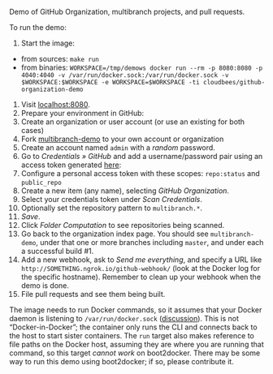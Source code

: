 Demo of GitHub Organization, multibranch projects, and pull requests.

To run the demo:

1. Start the image:
  * from sources: `make run`
  * from binaries: `WORKSPACE=/tmp/demows docker run --rm -p 8080:8080 -p 4040:4040 -v /var/run/docker.sock:/var/run/docker.sock -v $WORKSPACE:$WORKSPACE -e WORKSPACE=$WORKSPACE -ti cloudbees/github-organization-demo`
1. Visit [localhost:8080](http://localhost:8080/).
1. Prepare your environment in GitHub:
  1. Create an organization or user account (or use an existing for both cases)
  1. Fork [multibranch-demo](https://github.com/cloudbeers/multibranch-demo) to your own account or organization
1. Create an account named `admin` with a *random* password.
1. Go to _Credentials » GitHub_ and add a username/password pair using an access token generated [here](https://github.com/settings/tokens):
  1. Configure a personal access token with these scopes: `repo:status` and `public_repo` 
1. Create a new item (any name), selecting _GitHub Organization_.
1. Select your credentials token under _Scan Credentials_.
1. Optionally set the repository pattern to `multibranch.*`.
1. _Save_.
1. Click _Folder Computation_ to see repositories being scanned.
1. Go back to the organization index page. You should see `multibranch-demo`, under that one or more branches including `master`, and under each a successful build #1.
1. Add a new webhook, ask to _Send me *everything*_, and specify a URL like `http://SOMETHING.ngrok.io/github-webhook/` (look at the Docker log for the specific hostname). Remember to clean up your webhook when the demo is done.
1. File pull requests and see them being built.

The image needs to run Docker commands, so it assumes that your Docker daemon is listening to `/var/run/docker.sock` ([discussion](https://github.com/docker/docker/issues/1143)).
This is not “Docker-in-Docker”; the container only runs the CLI and connects back to the host to start sister containers.
The `run` target also makes reference to file paths on the Docker host, assuming they are where you are running that command, so this target *cannot work* on boot2docker.
There may be some way to run this demo using boot2docker; if so, please contribute it.
